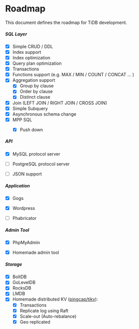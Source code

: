 # Roadmap

This document defines the roadmap for TiDB development.

##### __SQL Layer__  
- [x] Simple CRUD / DDL
- [x] Index support
- [x] Index optimization
- [x] Query plan optimization
- [x] Transactions
- [x] Functions support  (e.g. MAX / MIN / COUNT / CONCAT ... )
- [x] Aggregation support
    - [x] Group by clause
    - [x] Order by clause
    - [x] Distinct clause
- [x] Join (LEFT JOIN / RIGHT JOIN / CROSS JOIN)
- [x] Simple Subquery
- [x] Asynchronous schema change
- [x] MPP SQL
    - [x] Push down 


##### __API__  
- [x] MySQL protocol server
- [ ] PostgreSQL protocol server
- [ ] JSON support


##### __Application__  
- [x] Gogs
- [x] Wordpress
- [ ] Phabricator


##### __Admin Tool__  
- [x] PhpMyAdmin 
- [x] Homemade admin tool


##### __Storage__  
- [x] BoltDB
- [x] GoLevelDB
- [x] RocksDB
- [x] LMDB
- [x] Homemade distributed KV ([pingcap/tikv](https://github.com/pingcap/tikv)):
    - [x] Transactions
    - [x] Replicate log using Raft
    - [x] Scale-out (Auto-rebalance)
    - [x] Geo replicated
